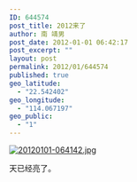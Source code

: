 ```yaml
---
ID: 644574
post_title: 2012来了
author: 南 靖男
post_date: 2012-01-01 06:42:17
post_excerpt: ""
layout: post
permalink: 2012/01/644574
published: true
geo_latitude:
  - "22.542402"
geo_longitude:
  - "114.067197"
geo_public:
  - "1"
---
```

<a href="https://larryli.cn/wp-content/uploads/2012/01/20120101-064142.jpg"><img src="https://larryli.cn/wp-content/uploads/2012/01/20120101-064142.jpg" alt="20120101-064142.jpg" class="alignnone size-full" /></a>

天已经亮了。